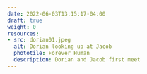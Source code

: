 ```yaml
---
date: 2022-06-03T13:15:17-04:00
draft: true
weight: 0
resources:
- src: dorian01.jpeg
  alt: Dorian looking up at Jacob
  phototile: Forever Human 
  description: Dorian and Jacob first meet
---
```

